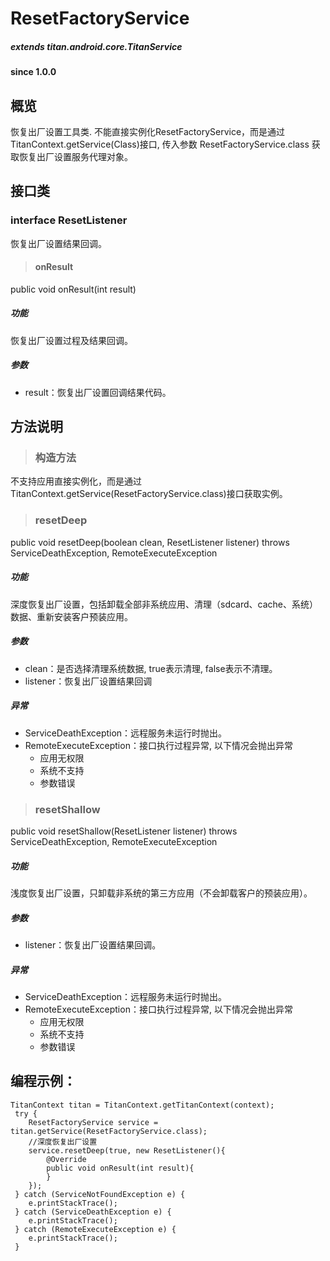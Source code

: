 # ResetFactoryService

##### extends titan.android.core.TitanService  #####
				
#### since 1.0.0 ####

## 概览

恢复出厂设置工具类. 不能直接实例化ResetFactoryService，而是通过 TitanContext.getService(Class)接口, 传入参数 ResetFactoryService.class 获取恢复出厂设置服务代理对象。 

## 接口类 

### interface ResetListener

恢复出厂设置结果回调。

> #### onResult

public void onResult(int result)

##### 功能
恢复出厂设置过程及结果回调。

##### 参数
* result：恢复出厂设置回调结果代码。

## 方法说明

> ### 构造方法

不支持应用直接实例化，而是通过TitanContext.getService(ResetFactoryService.class)接口获取实例。

> ### resetDeep

public void resetDeep(boolean clean, ResetListener listener) throws ServiceDeathException, RemoteExecuteException

##### 功能
深度恢复出厂设置，包括卸载全部非系统应用、清理（sdcard、cache、系统）数据、重新安装客户预装应用。

##### 参数
* clean：是否选择清理系统数据, true表示清理, false表示不清理。
* listener：恢复出厂设置结果回调
	
##### 异常
* ServiceDeathException：远程服务未运行时抛出。
* RemoteExecuteException：接口执行过程异常, 以下情况会抛出异常
	- 应用无权限	
	- 系统不支持
	- 参数错误

> ### resetShallow

public void resetShallow(ResetListener listener) throws ServiceDeathException, RemoteExecuteException

##### 功能
浅度恢复出厂设置，只卸载非系统的第三方应用（不会卸载客户的预装应用）。

##### 参数
* listener：恢复出厂设置结果回调。

##### 异常
* ServiceDeathException：远程服务未运行时抛出。
* RemoteExecuteException：接口执行过程异常, 以下情况会抛出异常
	- 应用无权限	
	- 系统不支持
	- 参数错误

## 编程示例：

```
TitanContext titan = TitanContext.getTitanContext(context);
 try {
 	ResetFactoryService service = titan.getService(ResetFactoryService.class);
 	//深度恢复出厂设置
 	service.resetDeep(true, new ResetListener(){
		@Override
		public void onResult(int result){
		}
	});
 } catch (ServiceNotFoundException e) {
 	e.printStackTrace();
 } catch (ServiceDeathException e) {
 	e.printStackTrace();
 } catch (RemoteExecuteException e) {
 	e.printStackTrace();
 }
```